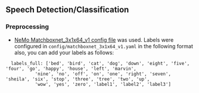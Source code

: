 ## Speech Detection/Classification 

### Preprocessing
- [NeMo Matchboxnet_3x1x64_v1 config file](https://github.com/NVIDIA/NeMo/tree/main/examples/asr/conf/matchboxnet) was used.
Labels were configured in `config/matchboxnet_3x1x64_v1.yaml` in the following format also, you can add your labels as follows:

```
  labels_full: ['bed', 'bird', 'cat', 'dog', 'down', 'eight', 'five', 'four', 'go', 'happy', 'house', 'left', 'marvin',
           'nine', 'no', 'off', 'on', 'one', 'right', 'seven', 'sheila', 'six', 'stop', 'three', 'tree', 'two', 'up',
           'wow', 'yes', 'zero', 'label1', 'label2', 'label3']
```
